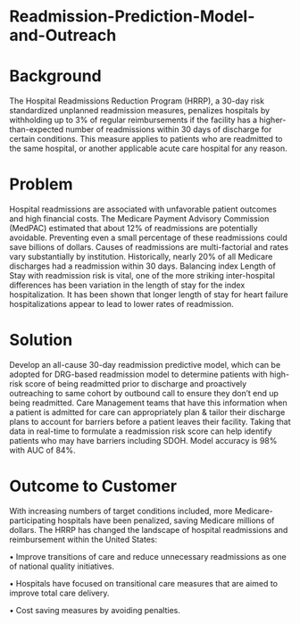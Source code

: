 # Readmission-Prediction-Model-and-Outreach

# Background
The Hospital Readmissions Reduction Program (HRRP), a 30-day risk standardized unplanned readmission measures, penalizes hospitals by withholding up to 3% of regular reimbursements if the facility has a higher-than-expected number of readmissions within 30 days of discharge for certain conditions.  This measure applies to patients who are readmitted to the same hospital, or another applicable acute care hospital for any reason.
# Problem
Hospital readmissions are associated with unfavorable patient outcomes and high financial costs. The Medicare Payment Advisory Commission (MedPAC) estimated that about 12% of readmissions are potentially avoidable. Preventing even a small percentage of these readmissions could save billions of dollars. Causes of readmissions are multi-factorial and rates vary substantially by institution. Historically, nearly 20% of all Medicare discharges had a readmission within 30 days. Balancing index Length of Stay with readmission risk is vital, one of the more striking inter-hospital differences has been variation in the length of stay for the index hospitalization. It has been shown that longer length of stay for heart failure hospitalizations appear to lead to lower rates of readmission. 
# Solution
Develop an all-cause 30-day readmission predictive model, which can be adopted for DRG-based readmission model to determine patients with high-risk score of being readmitted prior to discharge and proactively outreaching to same cohort by outbound call to ensure they don’t end up being readmitted. Care Management teams that have this information when a patient is admitted for care can appropriately plan & tailor their discharge plans to account for barriers before a patient leaves their facility. Taking that data in real-time to formulate a readmission risk score can help identify patients who may have barriers including SDOH. Model accuracy is 98% with AUC of 84%.

# Outcome to Customer
With increasing numbers of target conditions included, more Medicare-participating hospitals have been penalized, saving Medicare millions of dollars. The HRRP has changed the landscape of hospital readmissions and reimbursement within the United States:

•	Improve transitions of care and reduce unnecessary readmissions as one of national quality initiatives.

•	Hospitals have focused on transitional care measures that are aimed to improve total care delivery.

•	Cost saving measures by avoiding penalties.
